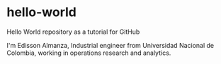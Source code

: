 # hello-world
Hello World repository as a tutorial for GitHub

I'm Edisson Almanza, Industrial engineer from Universidad Nacional de Colombia, working in operations research and analytics. 
